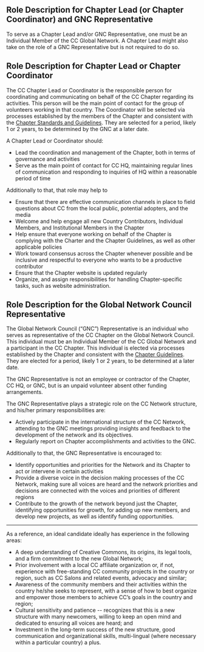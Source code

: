 ## Role Description for Chapter Lead (or Chapter Coordinator) and GNC Representative

To serve as a Chapter Lead and/or GNC Representative, one must be an Individual Member of the CC Global Network. A Chapter Lead might also take on the role of a GNC Representative but is not required to do so.

## Role Description for Chapter Lead or Chapter Coordinator

The CC Chapter Lead or Coordinator is the responsible person for coordinating and communicating on behalf of the CC Chapter regarding its activities. This person will be the main point of contact for the group of volunteers working in that country. The Coordinator will be selected via processes established by the members of the Chapter and consistent with the [Chapter Standards and Guidelines](https://github.com/creativecommons/global-network-strategy/blob/main/docs/chapters-standards.md). They are selected for a period, likely 1 or 2 years, to be determined by the GNC at a later date. 

A Chapter Lead or Coordinator should: 

* Lead the coordination and management of the Chapter, both in terms of governance and activities
* Serve as the main point of contact for CC HQ, maintaining regular lines of communication and responding to inquiries of HQ within a reasonable period of time

Additionally to that, that role may help to

* Ensure that there are effective communication channels in place to field questions about CC from the local public, potential adopters, and the media
* Welcome and help engage all new Country Contributors, Individual Members, and Institutional Members in the Chapter
* Help ensure that everyone working on behalf of the Chapter is complying with the Charter and the Chapter Guidelines, as well as  other applicable policies 
* Work toward consensus across the Chapter whenever possible and be inclusive and respectful to everyone who wants to be a productive contributor 
* Ensure that the Chapter website is updated regularly
* Organize, and assign responsibilities for handling Chapter-specific tasks, such as website administration. 



## Role Description for the Global Network Council Representative 

The Global Network Council (“GNC”) Representative is an individual who serves as representative of the CC Chapter on the Global Network Council. This individual must be an Individual Member of the CC Global Network and a participant in the CC Chapter. This individual is elected via processes established by the Chapter and consistent with the [Chapter Guidelines](https://github.com/creativecommons/global-network-strategy/blob/master/docs/chapters-guidelines.md). They are elected for a period, likely 1 or 2 years, to be determined at a later date. 

The GNC Representative is not an employee or contractor of the Chapter, CC HQ, or GNC, but is an unpaid volunteer absent other funding arrangements. 

The GNC Representative plays a strategic role on the CC Network structure, and his/her primary responsibilities are:

* Actively participate in the international structure of the CC Network, attending to the GNC meetings providing insights and feedback to the development of the network and its objectives.
* Regularly report on Chapter accomplishments and activities to the GNC.

Additionally to that, the GNC Representative is encouraged to:

* Identify opportunities and priorities for the Network and its Chapter to act or intervene in certain activities
* Provide a diverse voice in the decision making processes of the CC Network, making sure all voices are heard and the network priorities and decisions are connected with the voices and priorities of different regions 
* Contribute to the growth of the network beyond just the Chapter, identifying opportunities for growth, for adding up new members, and develop new projects, as well as identify funding opportunities.

---

As a reference, an  ideal candidate ideally has experience in the following areas:

* A deep understanding of Creative Commons, its origins, its legal tools, and a firm commitment to the new Global Network;
* Prior involvement with a local CC affiliate organization or, if not, experience with free-standing CC community projects in the country or region, such as CC Salons and related events, advocacy and similar;
* Awareness of the community members and their activities within the country he/she seeks to represent, with a sense of how to best organize and empower those members to achieve CC’s goals in the country and region;
* Cultural sensitivity and patience -- recognizes that this is a new structure with many newcomers, willing to keep an open mind and dedicated to ensuring all voices are heard; and
* Investment in the long-term success of the new structure, good communication and organizational skills, multi-lingual (where necessary within a particular country) a plus.
